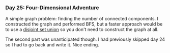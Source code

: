 ### Day 25: Four-Dimensional Adventure

A simple graph problem: finding the number of connected components. I constructed the graph and performed BFS, but a faster approach would be to use a [disjoint set union](https://en.wikipedia.org/wiki/Disjoint-set_data_structure) so you don't need to construct the graph at all.

The second part was unanticipated though. I had previously skipped day 24 so I had to go back and write it. Nice ending.